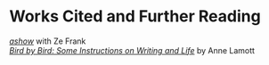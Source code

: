 # Works Cited and Further Reading

[*ashow*](https://www.youtube.com/playlist?list=PLkXVFxHhJSIbC09cYmm2d4KR07rw6xne7) with Ze Frank\
[*Bird by Bird: Some Instructions on Writing and Life*](https://www.amazon.com/Bird-Some-Instructions-Writing-Life/dp/0385480016/ref=sr_1_1?ie=UTF8&qid=1521738794&sr=8-1&keywords=bird+by+bird) by Anne Lamott